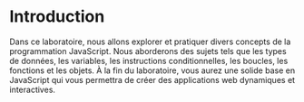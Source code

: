 # Introduction

Dans ce laboratoire, nous allons explorer et pratiquer divers concepts de la programmation JavaScript. Nous aborderons des sujets tels que les types de données, les variables, les instructions conditionnelles, les boucles, les fonctions et les objets. À la fin du laboratoire, vous aurez une solide base en JavaScript qui vous permettra de créer des applications web dynamiques et interactives.
